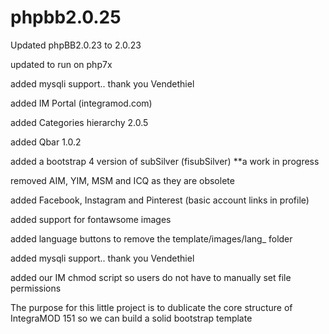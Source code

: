 # phpbb2.0.25

Updated phpBB2.0.23 to 2.0.23

updated to run on php7x

added mysqli support.. thank you Vendethiel 

added IM Portal (integramod.com)

added Categories hierarchy 2.0.5

added Qbar 1.0.2

added a bootstrap 4 version of subSilver (fisubSilver) **a work in progress

removed AIM, YIM, MSM and ICQ as they are obsolete

added Facebook, Instagram and Pinterest (basic account links in profile)

added support for fontawsome images

added language buttons to remove the template/images/lang_ folder

added mysqli support.. thank you Vendethiel 

added our IM chmod script so users do not have to manually set file permissions


The purpose for this little project is to dublicate the core structure of IntegraMOD 151 so we can build a solid bootstrap template
